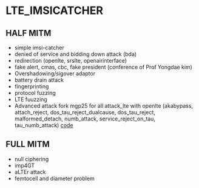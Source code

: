 # LTE_IMSICATCHER

## HALF MITM
* simple imsi-catcher
* denied of service and bidding down attack (bda)
* redirection (openlte, srslte, openairinterface)
* fake alert, cmas, cbc, fake president (conference of Prof Yongdae kim)
* Overshadowing/sigover adaptor
* battery drain attack
* fingerprinting 
* protocol fuzzing
* LTE fuuzzing
* Advanced attack fork mgp25 for all attack_lte with openlte (akabypass, attach_reject, dos_tau_reject_dualcause, dos_tau_reject, malformed_detach, numb_attack, service_reject_on_tau, tau_numb_attack) [code](https://cccisa.ccisa.org.tw/article/download/2478/2494)


## FULL MITM
* null ciphering
* imp4GT
* aLTEr attack
* femtocell and diameter problem
